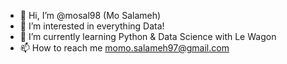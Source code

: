 - 👋 Hi, I’m @mosal98 (Mo Salameh)
- 👀 I’m interested in everything Data!
- 🌱 I’m currently learning Python & Data Science with Le Wagon
- 📫 How to reach me momo.salameh97@gmail.com

<!---
mosal98/mosal98 is a ✨ special ✨ repository because its `README.md` (this file) appears on your GitHub profile.
You can click the Preview link to take a look at your changes.
--->
